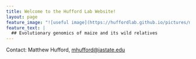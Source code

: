 ```yaml
---
title: Welcome to the Hufford Lab Website!
layout: page
feature_image: "![useful image](https://huffordlab.github.io/pictures/maize.jpg)"
feature_text: |
  ## Evolutionary genomics of maize and its wild relatives
---
```


Contact:  Matthew Hufford, mhufford@iastate.edu